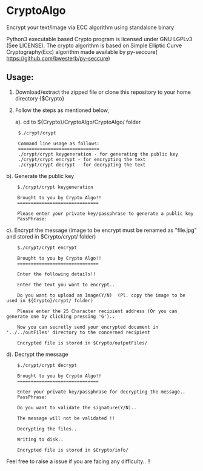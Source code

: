 # CryptoAlgo
Encrypt your text/image via ECC algorithm using standalone binary


Python3 executable based Crypto program is licensed under GNU LGPLv3 (See LICENSE). The crypto algorithm is based on Simple Elliptic Curve Cryptography(Ecc) algorithm made available by py-seccure( 
https://github.com/bwesterb/py-seccure)



Usage:
----------

1. Download/extract the zipped file or clone this repository to your home directory {$Crypto}
2. Follow the steps as mentioned below,

	a). cd to ${Crypto}/CryptoAlgo/CryptoAlgo/ folder
      
        $./crypt/crypt

        Command line usage as follows:
        ==============================
        ./crypt/crypt keygeneration - for generating the public key
        ./crypt/crypt encrypt - for encrypting the text
        ./crypt/crypt decrypt - for decrypting the text
  
  b). Generate the public key
        
        $./crypt/crypt keygeneration
          
        Brought to you by Crypto Algo!!
        ==============================
    
        Please enter your private key/passphrase to generate a public key
        PassPhrase:

 
  c). Encrypt the message (image to be encrypt must be renamed as "file.jpg" and stored in $Crypto/crypt/ folder)
    
        $./crypt/crypt encrypt
        
        Brought to you by Crypto Algo!!
        ==============================

        Enter the following details!!

        Enter the text you want to encrypt..
        
        Do you want to upload an Image(Y/N)  (Pl. copy the image to be used in ${Crypto}/crypt/ folder)
 
        Please enter the 25 Character recipient address (Or you can generate one by clicking pressing 'G')..
                
        Now you can secretly send your encrypted document in '../../outFiles' directory to the concerned recipient

        Encrypted file is stored in $Crypto/outputFiles/ 
  
  d). Decrypt the message
    
        $./crypt/crypt decrypt
        
        Brought to you by Crypto Algo!!
        ==============================
        
        Enter your private key/passphrase for decrypting the message..
        PassPhrase:
        
        Do you want to validate the signature(Y/N)..
        
        The message will not be validated !!

        Decrypting the files..

        Writing to disk..
        
        Encrypted file is stored in $Crypto/info/      
  
  Feel free to raise a issue if you are facing any difficulty.. !!
  
